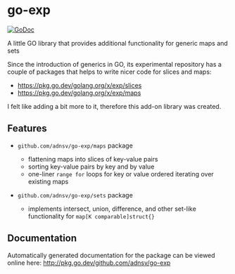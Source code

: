 # go-exp

[![GoDoc](https://godoc.org/github.com/adnsv/go-exp?status.svg)](https://godoc.org/github.com/adnsv/go-exp)

A little GO library that provides additional functionality for generic maps and sets

Since the introduction of generics in GO, its experimental repository has a
couple of packages that helps to write nicer code for slices and maps:

- https://pkg.go.dev/golang.org/x/exp/slices
- https://pkg.go.dev/golang.org/x/exp/maps

I felt like adding a bit more to it, therefore this add-on library was created.

## Features

- `github.com/adnsv/go-exp/maps` package 
  - flattening maps into slices of key-value pairs
  - sorting key-value pairs by key and by value
  - one-liner `range for` loops for key or value ordered iterating over existing maps

- `github.com/adnsv/go-exp/sets` package
  - implements intersect, union, difference, and other set-like functionality 
    for `map[K comparable]struct{}`

## Documentation

Automatically generated documentation for the package can be viewed online here:
http://pkg.go.dev/github.com/adnsv/go-exp
